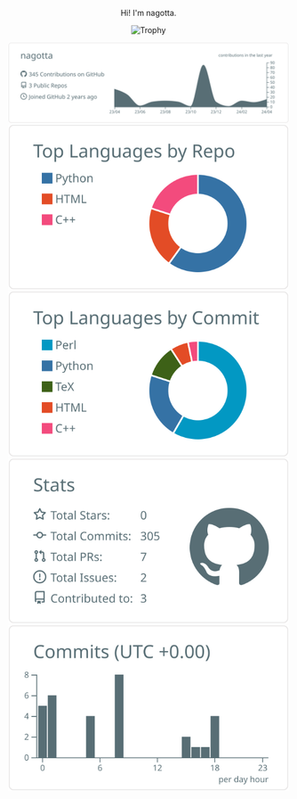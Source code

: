 <p align="center"> Hi! I'm nagotta.</p>

<p align="center"> 
  <img alt="Trophy" height="120px" src="https://github-profile-trophy.vercel.app/?username=nagotta&theme=nord&column=10" />
</p>


[![](https://raw.githubusercontent.com/nagotta/nagotta.github.io/main/profile-summary-card-output/default/0-profile-details.svg)](https://github.com/vn7n24fzkq/github-profile-summary-cards)
[![](https://raw.githubusercontent.com/nagotta/nagotta.github.io/main/profile-summary-card-output/default/1-repos-per-language.svg)](https://github.com/vn7n24fzkq/github-profile-summary-cards) [![](https://raw.githubusercontent.com/nagotta/nagotta.github.io/main/profile-summary-card-output/default/2-most-commit-language.svg)](https://github.com/vn7n24fzkq/github-profile-summary-cards)
[![](https://raw.githubusercontent.com/nagotta/nagotta.github.io/main/profile-summary-card-output/default/3-stats.svg)](https://github.com/vn7n24fzkq/github-profile-summary-cards) [![](https://raw.githubusercontent.com/nagotta/nagotta.github.io/main/profile-summary-card-output/default/4-productive-time.svg)](https://github.com/vn7n24fzkq/github-profile-summary-cards)
